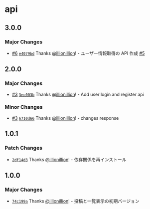 # api

## 3.0.0

### Major Changes

- [#6](https://github.com/illionillion/react-express-bbs/pull/6) [`e4079bd`](https://github.com/illionillion/react-express-bbs/commit/e4079bda8b792ad278550ee553c12e6d9667848a) Thanks [@illionillion](https://github.com/illionillion)! - ユーザー情報取得の API 作成 [#5](https://github.com/illionillion/react-express-bbs/issues/5)

## 2.0.0

### Major Changes

- [#3](https://github.com/illionillion/react-express-bbs/pull/3) [`3ec003b`](https://github.com/illionillion/react-express-bbs/commit/3ec003b9dea5594fb0e8068fd28cbf62c716d1b1) Thanks [@illionillion](https://github.com/illionillion)! - Add user login and register api

### Minor Changes

- [#3](https://github.com/illionillion/react-express-bbs/pull/3) [`6710d66`](https://github.com/illionillion/react-express-bbs/commit/6710d6658cbb16889cf4602a19c715f9722bd794) Thanks [@illionillion](https://github.com/illionillion)! - changes response

## 1.0.1

### Patch Changes

- [`2df14d3`](https://github.com/illionillion/react-express-bbs/commit/2df14d384450a73671d25bb1b4b5dc8133197bbc) Thanks [@illionillion](https://github.com/illionillion)! - 依存関係を再インストール

## 1.0.0

### Major Changes

- [`74c199a`](https://github.com/illionillion/react-express-bbs/commit/74c199a0a39f531e376cd905b6262d099fc0549b) Thanks [@illionillion](https://github.com/illionillion)! - 投稿と一覧表示の初期バージョン
